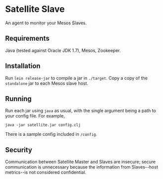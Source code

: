 # Satellite Slave

An agent to monitor your Mesos Slaves.

## Requirements

Java (tested against Oracle JDK 1.7), Mesos, Zookeeper.

## Installation

Run `lein release-jar` to compile a jar in `./target`. Copy a copy of the
`standalone` jar to each Mesos slave host.

## Running

Run each jar using `java` as usual, with the single argument being a path to
your config file. For example,

```
java -jar satellite.jar config.clj
```

There is a sample config included in `/config`.

## Security

Communication between Satellite Master and Slaves are insecure; secure
communication is unnecessary because the information from Slaves--host
metrics--is not considered confidential.
